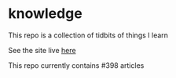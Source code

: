 # knowledge

This repo is a collection of tidbits of things I learn

See the site live [here](https://mark1626.github.io/knowledge/)

This repo currently contains #398 articles
